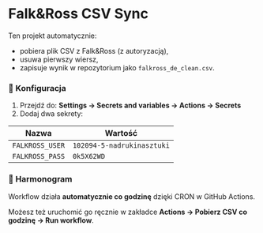 # Falk&Ross CSV Sync

Ten projekt automatycznie:
- pobiera plik CSV z Falk&Ross (z autoryzacją),
- usuwa pierwszy wiersz,
- zapisuje wynik w repozytorium jako `falkross_de_clean.csv`.

### 🔧 Konfiguracja

1. Przejdź do: **Settings → Secrets and variables → Actions → Secrets**
2. Dodaj dwa sekrety:

| Nazwa           | Wartość                        |
|------------------|---------------------------------|
| `FALKROSS_USER`  | `102094-5-nadrukinasztuki`     |
| `FALKROSS_PASS`  | `0k5X62WD`                     |

### 🔄 Harmonogram

Workflow działa **automatycznie co godzinę** dzięki CRON w GitHub Actions.

Możesz też uruchomić go ręcznie w zakładce **Actions → Pobierz CSV co godzinę → Run workflow**.
